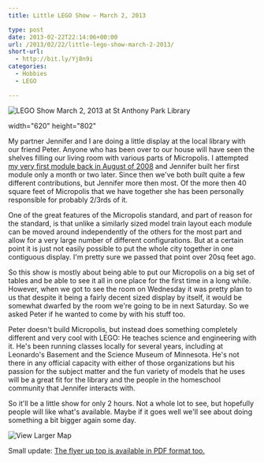 ```yaml
---
title: Little LEGO Show – March 2, 2013

type: post
date: 2013-02-22T22:14:06+00:00
url: /2013/02/22/little-lego-show-march-2-2013/
short-url:
  - http://bit.ly/Yj8n9i
categories:
  - Hobbies
  - LEGO

---
```


![LEGO Show March 2, 2013 at St Anthony Park Library](wp-content/uploads/2013/02/LibraryShowFlyer.png)

width="620" height="802"

My partner Jennifer and I are doing a little display at the local library with our friend Peter. Anyone who has been over to our house will have seen the shelves filling our living room with various parts of Micropolis. I attempted [my very first module back in August of 2008](http://www.flickr.com/photos/cavort/sets/72157607229193128/) and Jennifer built her first module only a month or two later. Since then we've both built quite a few different contributions, but Jennifer more then most. Of the more then 40 square feet of Micropolis that we have together she has been personally responsible for probably 2/3rds of it.

One of the great features of the Micropolis standard, and part of reason for the standard, is that unlike a similarly sized model train layout each module can be moved around independently of the others for the most part and allow for a very large number of different configurations. But at a certain point it is just not easily possible to put the whole city together in one contiguous display. I'm pretty sure we passed that point over 20sq feet ago.

So this show is mostly about being able to put our Micropolis on a big set of tables and be able to see it all in one place for the first time in a long while. However, when we got to see the room on Wednesday it was pretty plan to us that despite it being a fairly decent sized display by itself, it would be somewhat dwarfed by the room we're going to be in next Saturday. So we asked Peter if he wanted to come by with his stuff too.

Peter doesn't build Micropolis, but instead does something completely different and very cool with LEGO: He teaches science and engineering with it. He's been running classes locally for several years, including at Leonardo's Basement and the Science Museum of Minnesota. He's not there in any official capacity with either of those organizations but his passion for the subject matter and the fun variety of models that he uses will be a great fit for the library and the people in the homeschool community that Jennifer interacts with.

So it'll be a little show for only 2 hours. Not a whole lot to see, but hopefully people will like what's available. Maybe if it goes well we'll see about doing something a bit bigger again some day.

![View Larger Map](https://maps.google.com/maps?f=q&source=embed&hl=en&geocode=&q=St+Anthony+Park+Library,+Como+Avenue,+Saint+Paul,+MN&aq=0&oq=st+anthony+park+libra&sll=44.819586,-93.348354&sspn=0.157076,0.32753&t=m&ie=UTF8&hq=St+Anthony+Park+Library,+Como+Avenue,+Saint+Paul,+MN&ll=44.98095,-93.193674&spn=0.021249,0.036478&z=14&iwloc=A)

Small update: [The flyer up top is available in PDF format too.](http://www.cavort.org/wp-content/uploads/2013/02/LibraryShowFlyer.pdf")
